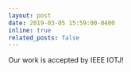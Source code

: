 ```yaml
---
layout: post
date: 2019-03-05 15:59:00-0400
inline: true
related_posts: false
---
```


Our work is accepted by IEEE IOTJ!

